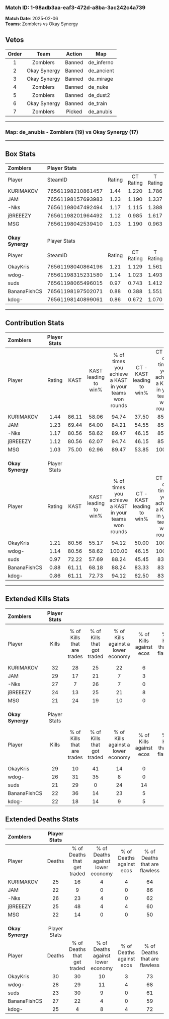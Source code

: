 ### Match ID: 1-98adb3aa-eaf3-472d-a8ba-3ac242c4a739  
**Match Date**: 2025-02-06  
**Teams**: Zomblers vs Okay Synergy  

## Vetos  

| Order | Team | Action | Map |
| :---: | :--: | :----: | --- |
| 1 | Zomblers | Banned | de_inferno |
| 2 | Okay Synergy | Banned | de_ancient |
| 3 | Okay Synergy | Banned | de_mirage |
| 4 | Zomblers | Banned | de_nuke |
| 5 | Zomblers | Banned | de_dust2 |
| 6 | Okay Synergy | Banned | de_train |
| 7 | Zomblers | Picked | de_anubis |

---  

### **Map**: de_anubis - Zomblers (19) vs Okay Synergy (17)  
---  

## Box Stats  

| **Zomblers**     | Player Stats      |        |           |          |       |      |       |         |        |      |     |
| :- | :- | :-: | :-: | :-: | :-: | :-: | :-: | :-: | :-: | :-: | :-: |
| Player           | SteamID           | Rating | CT Rating | T Rating | KAST  | ADR  | Kills | Assists | Deaths | K/D  | HS% |
| KURIMAKOV        | 76561198210861457 |  1.44  |   1.220   |  1.786   | 86.11 | 97.6 |  32   |   13    |   25   | 1.28 | 34  |
| JAM              | 76561198157693983 |  1.23  |   1.190   |  1.337   | 69.44 | 79.9 |  29   |   11    |   22   | 1.32 | 27  |
| -Nks             | 76561198047492494 |  1.17  |   1.115   |  1.388   | 80.56 | 77.3 |  27   |    5    |   26   | 1.04 | 44  |
| jBREEEZY         | 76561198201964492 |  1.12  |   0.985   |  1.617   | 80.56 | 74.9 |  24   |   10    |   25   | 0.96 | 41  |
| MSG              | 76561198042539410 |  1.03  |   1.190   |  0.963   | 75.00 | 68.8 |  21   |    8    |   22   | 0.95 | 42  |
|                  |                   |        |           |          |       |      |       |         |        |      |     |
|                  |                   |        |           |          |       |      |       |         |        |      |     |
|                  |                   |        |           |          |       |      |       |         |        |      |     |
| **Okay Synergy** | Player Stats      |        |           |          |       |      |       |         |        |      |     |
| Player           | SteamID           | Rating | CT Rating | T Rating | KAST  | ADR  | Kills | Assists | Deaths | K/D  | HS% |
| OkayKris         | 76561198040864196 |  1.21  |   1.129   |  1.561   | 80.56 | 87.6 |  29   |   10    |   30   | 0.97 | 62  |
| wdog-            | 76561198315231580 |  1.14  |   1.023   |  1.493   | 80.56 | 80.6 |  26   |    8    |   28   | 0.93 | 42  |
| suds             | 76561198065496015 |  0.97  |   0.743   |  1.412   | 72.22 | 62.5 |  21   |    7    |   23   | 0.91 | 47  |
| BananaFishCS     | 76561198197502071 |  0.88  |   0.388   |  1.551   | 61.11 | 67.6 |  22   |   10    |   27   | 0.81 | 40  |
| kdog-            | 76561198140899061 |  0.86  |   0.672   |  1.070   | 61.11 | 55.1 |  22   |    5    |   25   | 0.88 | 22  |
---  

## Contribution Stats  

| **Zomblers**     | Player Stats |       |                      |                                                        |                           |                                                             |                          |                                                            |
| :- | :-: | :-: | :-: | :-: | :-: | :-: | :-: | :-: |
| Player           |    Rating    | KAST  | KAST leading to win% | % of times you achieve a KAST in your teams won rounds | CT - KAST leading to win% | CT - % of times you achieve a KAST in your teams won rounds | T - KAST leading to win% | T - % of times you achieve a KAST in your teams won rounds |
| KURIMAKOV        |     1.44     | 86.11 |        58.06         |                         94.74                          |           37.50           |                            85.71                            |          80.00           |                           100.00                           |
| JAM              |     1.23     | 69.44 |        64.00         |                         84.21                          |           54.55           |                            85.71                            |          71.43           |                           83.33                            |
| -Nks             |     1.17     | 80.56 |        58.62         |                         89.47                          |           46.15           |                            85.71                            |          68.75           |                           91.67                            |
| jBREEEZY         |     1.12     | 80.56 |        62.07         |                         94.74                          |           46.15           |                            85.71                            |          75.00           |                           100.00                           |
| MSG              |     1.03     | 75.00 |        62.96         |                         89.47                          |           53.85           |                           100.00                            |          71.43           |                           83.33                            |
|                  |              |       |                      |                                                        |                           |                                                             |                          |                                                            |
|                  |              |       |                      |                                                        |                           |                                                             |                          |                                                            |
|                  |              |       |                      |                                                        |                           |                                                             |                          |                                                            |
| **Okay Synergy** | Player Stats |       |                      |                                                        |                           |                                                             |                          |                                                            |
| Player           |    Rating    | KAST  | KAST leading to win% | % of times you achieve a KAST in your teams won rounds | CT - KAST leading to win% | CT - % of times you achieve a KAST in your teams won rounds | T - KAST leading to win% | T - % of times you achieve a KAST in your teams won rounds |
| OkayKris         |     1.21     | 80.56 |        55.17         |                         94.12                          |           50.00           |                           100.00                            |          58.82           |                           90.91                            |
| wdog-            |     1.14     | 80.56 |        58.62         |                         100.00                         |           46.15           |                           100.00                            |          68.75           |                           100.00                           |
| suds             |     0.97     | 72.22 |        57.69         |                         88.24                          |           45.45           |                            83.33                            |          66.67           |                           90.91                            |
| BananaFishCS     |     0.88     | 61.11 |        68.18         |                         88.24                          |           83.33           |                            83.33                            |          62.50           |                           90.91                            |
| kdog-            |     0.86     | 61.11 |        72.73         |                         94.12                          |           62.50           |                            83.33                            |          78.57           |                           100.00                           |
---  

## Extended Kills Stats  

| **Zomblers**     | Player Stats |                            |                            |                                    |                         |                              |                                 |                                       |                    |           |
| :- | :-: | :-: | :-: | :-: | :-: | :-: | :-: | :-: | :-: | :-: |
| Player           |    Kills     | % of Kills that are trades | % of Kills that got traded | % of Kills against a lower economy | % of Kills against ecos | % of Kills that are flawless | % of Kills that are close duels | % of Kills that are assisted by flash | Pistol Round Kills | AWP Kills |
| KURIMAKOV        |      32      |             28             |             25             |                 22                 |            6            |              78              |                6                |                   6                   |         2          |     0     |
| JAM              |      29      |             17             |             21             |                 7                  |            3            |              83              |                0                |                   0                   |         2          |    14     |
| -Nks             |      27      |             7              |             26             |                 7                  |            0            |              56              |                4                |                  15                   |         2          |     0     |
| jBREEEZY         |      24      |             13             |             25             |                 21                 |            8            |              54              |               17                |                   8                   |         0          |     0     |
| MSG              |      21      |             24             |             19             |                 10                 |            0            |              57              |                5                |                  10                   |         2          |     0     |
|                  |              |                            |                            |                                    |                         |                              |                                 |                                       |                    |           |
|                  |              |                            |                            |                                    |                         |                              |                                 |                                       |                    |           |
|                  |              |                            |                            |                                    |                         |                              |                                 |                                       |                    |           |
| **Okay Synergy** | Player Stats |                            |                            |                                    |                         |                              |                                 |                                       |                    |           |
| Player           |    Kills     | % of Kills that are trades | % of Kills that got traded | % of Kills against a lower economy | % of Kills against ecos | % of Kills that are flawless | % of Kills that are close duels | % of Kills that are assisted by flash | Pistol Round Kills | AWP Kills |
| OkayKris         |      29      |             10             |             41             |                 14                 |            0            |              55              |                3                |                   3                   |         0          |     0     |
| wdog-            |      26      |             31             |             35             |                 8                  |            0            |              62              |                4                |                   0                   |         2          |     0     |
| suds             |      21      |             29             |             0              |                 24                 |           14            |              67              |                0                |                   0                   |         1          |     0     |
| BananaFishCS     |      22      |             36             |             14             |                 23                 |            5            |              64              |                9                |                   5                   |         2          |     0     |
| kdog-            |      22      |             18             |             14             |                 9                  |            5            |              73              |                5                |                   0                   |         0          |    13     |
## Extended Deaths Stats  

| **Zomblers**     | Player Stats |                             |                                   |                          |                               |                            |                           |               |
| :- | :-: | :-: | :-: | :-: | :-: | :-: | :-: | :-: |
| Player           |    Deaths    | % of Deaths that get traded | % of Deaths against lower economy | % of Deaths against ecos | % of Deaths that are flawless | % of Deaths that are close | % of Deaths while blinded | Deaths to AWP |
| KURIMAKOV        |      25      |             16              |                 4                 |            4             |              64               |             4              |             0             |       5       |
| JAM              |      22      |              9              |                 0                 |            0             |              86               |             5              |             5             |       0       |
| -Nks             |      26      |             23              |                 4                 |            0             |              62               |             8              |             0             |       4       |
| jBREEEZY         |      25      |             48              |                 4                 |            4             |              60               |             4              |             0             |       3       |
| MSG              |      22      |             14              |                 0                 |            0             |              50               |             0              |             5             |       1       |
|                  |              |                             |                                   |                          |                               |                            |                           |               |
|                  |              |                             |                                   |                          |                               |                            |                           |               |
|                  |              |                             |                                   |                          |                               |                            |                           |               |
| **Okay Synergy** | Player Stats |                             |                                   |                          |                               |                            |                           |               |
| Player           |    Deaths    | % of Deaths that get traded | % of Deaths against lower economy | % of Deaths against ecos | % of Deaths that are flawless | % of Deaths that are close | % of Deaths while blinded | Deaths to AWP |
| OkayKris         |      30      |             30              |                10                 |            3             |              73               |             3              |             7             |       2       |
| wdog-            |      28      |             29              |                11                 |            4             |              68               |             11             |             7             |       3       |
| suds             |      23      |             30              |                 9                 |            0             |              61               |             4              |             4             |       3       |
| BananaFishCS     |      27      |             22              |                 4                 |            0             |              59               |             4              |            15             |       3       |
| kdog-            |      25      |              4              |                 8                 |            4             |              72               |             8              |             4             |       3       |
